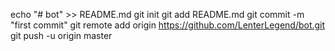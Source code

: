 echo "# bot" >> README.md
git init
git add README.md
git commit -m "first commit"
git remote add origin https://github.com/LenterLegend/bot.git
git push -u origin master
